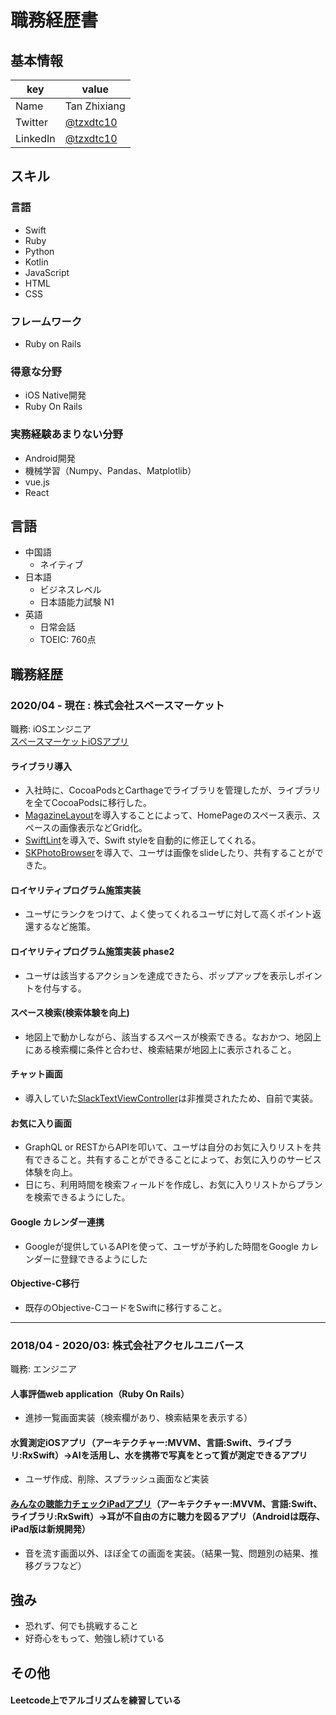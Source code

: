 # 職務経歴書

## 基本情報

|key|value|
|---|-----|
|Name|Tan Zhixiang|
|Twitter|[@tzxdtc10](https://twitter.com/tzxdtc10)|
|LinkedIn|[@tzxdtc10](https://www.linkedin.com/in/zhixiang-tan-0a9a8315b/)|

## スキル
### 言語
- Swift
- Ruby
- Python
- Kotlin
- JavaScript
- HTML
- CSS

### フレームワーク
- Ruby on Rails

### 得意な分野
- iOS Native開発
- Ruby On Rails

### 実務経験あまりない分野
- Android開発
- 機械学習（Numpy、Pandas、Matplotlib）
- vue.js
- React

## 言語
- 中国語
  - ネイティブ
- 日本語
  - ビジネスレベル
  - 日本語能力試験 N1
- 英語
  - 日常会話
  - TOEIC: 760点

## 職務経歴

### 2020/04 - 現在 : 株式会社スペースマーケット

職務: iOSエンジニア\
[スペースマーケットiOSアプリ](https://apps.apple.com/jp/app/spacemarket-%E3%82%B9%E3%83%9A%E3%83%BC%E3%82%B9%E3%83%9E%E3%83%BC%E3%82%B1%E3%83%83%E3%83%88/id973447544)


#### ライブラリ導入
- 入社時に、CocoaPodsとCarthageでライブラリを管理したが、ライブラリを全てCocoaPodsに移行した。
- [MagazineLayout](https://github.com/airbnb/MagazineLayout)を導入することによって、HomePageのスペース表示、スペースの画像表示などGrid化。
- [SwiftLint](https://github.com/realm/SwiftLint)を導入で、Swift styleを自動的に修正してくれる。
- [SKPhotoBrowser](https://github.com/suzuki-0000/SKPhotoBrowser)を導入で、ユーザは画像をslideしたり、共有することができた。

#### ロイヤリティプログラム施策実装
- ユーザにランクをつけて、よく使ってくれるユーザに対して高くポイント返還するなど施策。

#### ロイヤリティプログラム施策実装 phase2
- ユーザは該当するアクションを達成できたら、ポップアップを表示しポイントを付与する。

#### スペース検索(検索体験を向上)
- 地図上で動かしながら、該当するスペースが検索できる。なおかつ、地図上にある検索欄に条件と合わせ、検索結果が地図上に表示されること。

#### チャット画面
- 導入していた[SlackTextViewController](https://github.com/slackhq/SlackTextViewController)は非推奨されたため、自前で実装。

#### お気に入り画面
- GraphQL or RESTからAPIを叩いて、ユーザは自分のお気に入りリストを共有できること。共有することができることによって、お気に入りのサービス体験を向上。
- 日にち、利用時間を検索フィールドを作成し、お気に入りリストからプランを検索できるようにした。

#### Google カレンダー連携
- Googleが提供しているAPIを使って、ユーザが予約した時間をGoogle カレンダーに登録できるようにした

#### Objective-C移行
- 既存のObjective-CコードをSwiftに移行すること。

------

### 2018/04 - 2020/03: 株式会社アクセルユニバース 

職務: エンジニア

#### 人事評価web application（Ruby On Rails）
- 進捗一覧画面実装（検索欄があり、検索結果を表示する）

#### 水質測定iOSアプリ（アーキテクチャー:MVVM、言語:Swift、ライブラリ:RxSwift）→AIを活用し、水を携帯で写真をとって質が測定できるアプリ
- ユーザ作成、削除、スプラッシュ画面など実装

#### [みんなの聴能力チェックiPadアプリ](https://u-s-d.co.jp/mimicare/)（アーキテクチャー:MVVM、言語:Swift、ライブラリ:RxSwift）→耳が不自由の方に聴力を図るアプリ（Androidは既存、iPad版は新規開発）
- 音を流す画面以外、ほぼ全ての画面を実装。（結果一覧、問題別の結果、推移グラフなど）


## 強み
- 恐れず、何でも挑戦すること
- 好奇心をもって、勉強し続けている

## その他
#### Leetcode上でアルゴリズムを練習している
